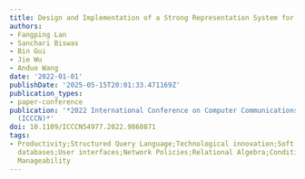 ```yaml
---
title: Design and Implementation of a Strong Representation System for Network Policies
authors:
- Fangping Lan
- Sanchari Biswas
- Bin Gui
- Jie Wu
- Anduo Wang
date: '2022-01-01'
publishDate: '2025-05-15T20:01:33.471169Z'
publication_types:
- paper-conference
publication: '*2022 International Conference on Computer Communications and Networks
  (ICCCN)*'
doi: 10.1109/ICCCN54977.2022.9868871
tags:
- Productivity;Structured Query Language;Technological innovation;Soft sensors;Semantics;Relational
  databases;User interfaces;Network Policies;Relational Algebra;Conditional Tables;Network
  Manageability
---
```

